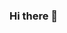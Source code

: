 ### Hi there 👋

<!--
**I am Chris Nzoka-okoye**
An IT specialist, technical writer and software engineer to be.

- 🔭 I’m currently working on several projects to boost my programming knowledge...
- 🌱 I’m currently learning backend engineering with alx-africa, sidehustle and freecodecamp...
- 👯 I’m not looking to collaborate yet. Let me master my skills first...
- 🤔 I’m looking for help with mastering the right skills to become a highly talented backend/devops engineer...
- 📫 How to reach me: https://linktr.ee/chrisnzoka...
- 😄 Pronouns: WE, US, OUR, and other appropriate ones...
- ⚡ Fun fact: I am a chelse fan, who loves programming and travelling...
-->
